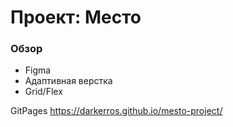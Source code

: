 # Проект: Место

### Обзор

* Figma
* Адаптивная верстка
* Grid/Flex

GitPages https://darkerros.github.io/mesto-project/
